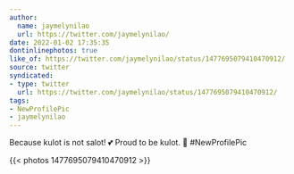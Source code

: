 ```yaml
---
author:
  name: jaymelynilao
  url: https://twitter.com/jaymelynilao/
date: 2022-01-02 17:35:35
dontinlinephotos: true
like_of: https://twitter.com/jaymelynilao/status/1477695079410470912/
source: twitter
syndicated:
- type: twitter
  url: https://twitter.com/jaymelynilao/status/1477695079410470912/
tags:
- NewProfilePic
- jaymelynilao
---
```


Because kulot is not salot! 💕 Proud to be kulot. 🥰 #NewProfilePic 

{{< photos 1477695079410470912 >}}